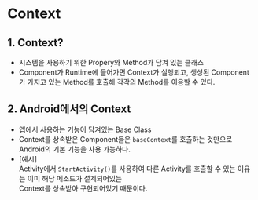# Context

## 1. Context?
- 시스템을 사용하기 위한 Propery와 Method가 담겨 있는 클래스
- Component가 Runtime에 들어가면 Context가 실행되고, 생성된 Component가 가지고 있는 Method를 호출해 각각의 Method를 이용할 수 있다.


## 2. Android에서의 Context
- 앱에서 사용하는 기능이 담겨있는 Base Class
- Context를 상속받은 Component들은 ``baseContext``를 호출하는 것만으로 Android의 기본 기능을 사용 가능하다.
- [예시] \
  Activity에서 ``StartActivity()``를 사용하여 다른 Activity를 호출할 수 있는 이유는 이미 해당 메소드가 설계되어있는\
  Context를 상속받아 구현되어있기 때문이다.
  
  
  
  

